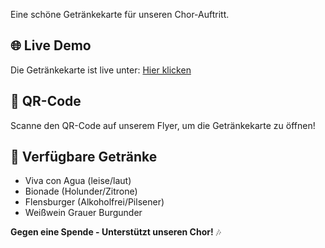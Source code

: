 Eine schöne Getränkekarte für unseren Chor-Auftritt.

## 🌐 Live Demo
Die Getränkekarte ist live unter: [Hier klicken](https://[IHR-USERNAME].github.io/chor-getraenkekarte)

## 📱 QR-Code
Scanne den QR-Code auf unserem Flyer, um die Getränkekarte zu öffnen!

## 🍺 Verfügbare Getränke
- Viva con Agua (leise/laut)
- Bionade (Holunder/Zitrone)
- Flensburger (Alkoholfrei/Pilsener)
- Weißwein Grauer Burgunder

**Gegen eine Spende - Unterstützt unseren Chor!** 🎶
